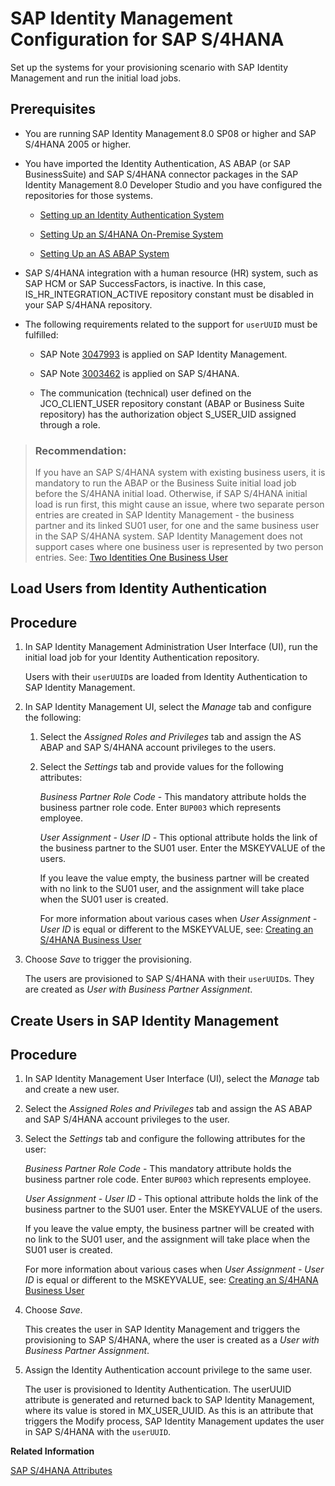 <!-- loio5333b00bf32c434d88caf56d313cc9b8 -->

# SAP Identity Management Configuration for SAP S/4HANA

Set up the systems for your provisioning scenario with SAP Identity Management and run the initial load jobs.



<a name="loio5333b00bf32c434d88caf56d313cc9b8__prereq_c3z_nqg_rrb"/>

## Prerequisites

-   You are running SAP Identity Management 8.0 SP08 or higher and SAP S/4HANA 2005 or higher.

-   You have imported the Identity Authentication, AS ABAP \(or SAP BusinessSuite\) and SAP S/4HANA connector packages in the SAP Identity Management 8.0 Developer Studio and you have configured the repositories for those systems.

    -   [Setting up an Identity Authentication System](https://help.sap.com/viewer/4773a9ae1296411a9d5c24873a8d418c/8.0/en-US/91ad2d3264f0475894e6be4da8756b92.html)

    -   [Setting Up an S/4HANA On-Premise System](https://help.sap.com/viewer/4773a9ae1296411a9d5c24873a8d418c/8.0/en-US/9c2d6d097a374744b5f907cd3ee345f5.html)

    -   [Setting Up an AS ABAP System](https://help.sap.com/viewer/4773a9ae1296411a9d5c24873a8d418c/8.0/en-US/ce3f5d445c824350b8a3a436ff7ede3f.html)


-   SAP S/4HANA integration with a human resource \(HR\) system, such as SAP HCM or SAP SuccessFactors, is inactive. In this case, IS\_HR\_INTEGRATION\_ACTIVE repository constant must be disabled in your SAP S/4HANA repository.

-   The following requirements related to the support for `userUUID` must be fulfilled:

    -   SAP Note [3047993](https://launchpad.support.sap.com/#/notes/3047993) is applied on SAP Identity Management.

    -   SAP Note [3003462](https://launchpad.support.sap.com/#/notes/3003462) is applied on SAP S/4HANA.

    -   The communication \(technical\) user defined on the JCO\_CLIENT\_USER repository constant \(ABAP or Business Suite repository\) has the authorization object S\_USER\_UID assigned through a role.



> ### Recommendation:  
> If you have an SAP S/4HANA system with existing business users, it is mandatory to run the ABAP or the Business Suite initial load job before the S/4HANA initial load. Otherwise, if SAP S/4HANA initial load is run first, this might cause an issue, where two separate person entries are created in SAP Identity Management - the business partner and its linked SU01 user, for one and the same business user in the SAP S/4HANA system. SAP Identity Management does not support cases where one business user is represented by two person entries. See: [Two Identities One Business User](https://help.sap.com/viewer/4773a9ae1296411a9d5c24873a8d418c/8.0/en-US/1030c9a172ab445d964716c40758b992.html)

<a name="task_sf1_sth_rrb"/>

<!-- task\_sf1\_sth\_rrb -->

## Load Users from Identity Authentication



<a name="task_sf1_sth_rrb__steps_ihz_xzl_mrb"/>

## Procedure

1.  In SAP Identity Management Administration User Interface \(UI\), run the initial load job for your Identity Authentication repository.

    Users with their `userUUID`s are loaded from Identity Authentication to SAP Identity Management.

2.  In SAP Identity Management UI, select the *Manage* tab and configure the following:

    1.  Select the *Assigned Roles and Privileges* tab and assign the AS ABAP and SAP S/4HANA account privileges to the users.

    2.  Select the *Settings* tab and provide values for the following attributes:

        *Business Partner Role Code* - This mandatory attribute holds the business partner role code. Enter `BUP003` which represents employee.

        *User Assignment - User ID* - This optional attribute holds the link of the business partner to the SU01 user. Enter the MSKEYVALUE of the users.

        If you leave the value empty, the business partner will be created with no link to the SU01 user, and the assignment will take place when the SU01 user is created.

        For more information about various cases when *User Assignment - User ID* is equal or different to the MSKEYVALUE, see: [Creating an S/4HANA Business User](https://help.sap.com/viewer/4773a9ae1296411a9d5c24873a8d418c/8.0/en-US/b5a59017bb744184a459c25ca831c924.html) 


3.  Choose *Save* to trigger the provisioning.

    The users are provisioned to SAP S/4HANA with their `userUUID`s. They are created as *User with Business Partner Assignment*.


<a name="task_nxm_5th_rrb"/>

<!-- task\_nxm\_5th\_rrb -->

## Create Users in SAP Identity Management



<a name="task_nxm_5th_rrb__steps_fgn_xth_rrb"/>

## Procedure

1.  In SAP Identity Management User Interface \(UI\), select the *Manage* tab and create a new user.

2.  Select the *Assigned Roles and Privileges* tab and assign the AS ABAP and SAP S/4HANA account privileges to the user.

3.  Select the *Settings* tab and configure the following attributes for the user:

    *Business Partner Role Code* - This mandatory attribute holds the business partner role code. Enter `BUP003` which represents employee.

    *User Assignment - User ID* - This optional attribute holds the link of the business partner to the SU01 user. Enter the MSKEYVALUE of the users.

    If you leave the value empty, the business partner will be created with no link to the SU01 user, and the assignment will take place when the SU01 user is created.

    For more information about various cases when *User Assignment - User ID* is equal or different to the MSKEYVALUE, see: [Creating an S/4HANA Business User](https://help.sap.com/viewer/4773a9ae1296411a9d5c24873a8d418c/8.0/en-US/b5a59017bb744184a459c25ca831c924.html) 

4.  Choose *Save*.

    This creates the user in SAP Identity Management and triggers the provisioning to SAP S/4HANA, where the user is created as a *User with Business Partner Assignment*.

5.  Assign the Identity Authentication account privilege to the same user.

    The user is provisioned to Identity Authentication. The userUUID attribute is generated and returned back to SAP Identity Management, where its value is stored in MX\_USER\_UUID. As this is an attribute that triggers the Modify process, SAP Identity Management updates the user in SAP S/4HANA with the `userUUID`.


**Related Information**  


[SAP S/4HANA Attributes](https://help.sap.com/viewer/b4c9306d80a3471aa0ae48511e725b43/8.0/en-US/7a5d1cf1aea44713b5ef1884a6ea8919.html)

